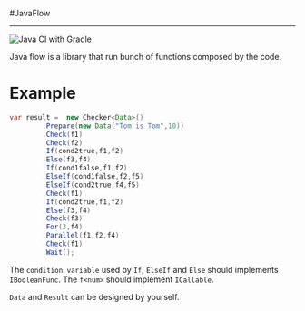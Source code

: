 #JavaFlow

------

![Java CI with Gradle](https://github.com/Kidsunbo/JavaFlow/workflows/Java%20CI%20with%20Gradle/badge.svg)

Java flow is a library that run bunch of functions composed by the code.

# Example

```java
var result =  new Checker<Data>()
        .Prepare(new Data("Tom is Tom",10))
        .Check(f1)
        .Check(f2)
        .If(cond2true,f1,f2)
        .Else(f3,f4)
        .If(cond1false,f1,f2)
        .ElseIf(cond1false,f2,f5)
        .ElseIf(cond2true,f4,f5)
        .Check(f1)
        .If(cond2true,f1,f2)
        .Else(f3,f4)
        .Check(f3)
        .For(3,f4)
        .Parallel(f1,f2,f4)
        .Check(f1)
        .Wait();
```
The `condition variable` used by `If`, `ElseIf` and `Else` should implements `IBooleanFunc`. The `f<num>` should implement `ICallable`.

`Data` and `Result` can be designed by yourself.